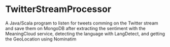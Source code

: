 # TwitterStreamProcessor
A Java/Scala program to listen for tweets comming on the Twitter stream and save them on MongoDB after extracting the sentiment with the MeaningCloud service, detecting the language with LangDetect, and getting the GeoLocation using Nominatim
